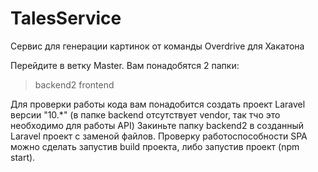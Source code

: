 # TalesService
Сервис для генерации картинок от команды Overdrive для Хакатона

Перейдите в ветку Master. Вам понадобятся 2 папки:
> backend2
> frontend

Для проверки работы кода вам понадобится создать проект Laravel версии "10.*" (в папке backend отсутствует vendor, так тчо это необходимо для работы API)
Закиньте папку backend2 в созданный Laravel проект с заменой файлов.
Проверку работоспособности SPA можно сделать запустив build проекта, либо запустив проект (npm start).
